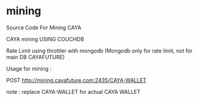 # mining
Source Code For Mining CAYA

CAYA mining USING COUCHDB

Rate Limit using throttler with mongodb (Mongodb only for rate limit, not for main DB CAYAFUTURE)

Usage for mining :

POST http://mining.cayafuture.com:2435/CAYA-WALLET

note : replace CAYA-WALLET for actual CAYA WALLET
